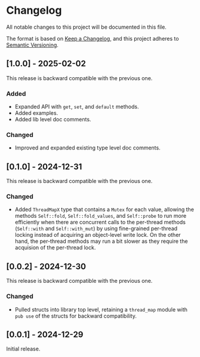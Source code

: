 # Changelog

All notable changes to this project will be documented in this file.

The format is based on [Keep a Changelog](https://keepachangelog.com/en/1.1.0/),
and this project adheres to [Semantic Versioning](https://semver.org/spec/v2.0.0.html).

## [1.0.0] - 2025-02-02

This release is backward compatible with the previous one.

### Added

- Expanded API with `get`, `set`, and `default` methods.
- Added examples.
- Added lib level doc comments.

### Changed

- Improved and expanded existing type level doc comments.

## [0.1.0] - 2024-12-31

This release is backward compatible with the previous one.

### Changed

- Added `ThreadMapX` type that contains a `Mutex` for each value, allowing the methods `Self::fold`, `Self::fold_values`, and `Self::probe` to run more efficiently when there are concurrent calls to the per-thread methods (`Self::with` and `Self::with_mut`) by using fine-grained per-thread locking instead of acquiring an object-level write lock. On the other hand, the per-thread methods may run a bit slower as they require the acquision of the per-thread lock.

## [0.0.2] - 2024-12-30

This release is backward compatible with the previous one.

### Changed

- Pulled structs into library top level, retaining a `thread_map` module with `pub use` of the structs for backward compatibility.

## [0.0.1] - 2024-12-29

Initial release.
